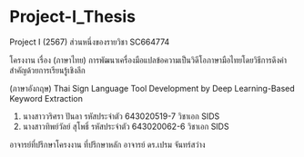 # Project-I_Thesis
Project I (2567) ส่วนหนึ่งของรายวิชา SC664774

โครงงาน เรื่อง (ภาษาไทย)
การพัฒนาเครื่องมือแปลข้อความเป็นวิดีโอภาษามือไทยโดยวิธีการดึงคำสำคัญด้วยการเรียนรู้เชิงลึก

(ภาษาอังกฤษ)
Thai Sign Language Tool Development by Deep Learning-Based Keyword Extraction

1) นางสาววริศรา ปันลา	  รหัสประจำตัว 643020519-7 วิชาเอก SIDS
2) นางสาวทิพย์วัลย์ สุโพธิ์  รหัสประจำตัว 643020062-6 วิชาเอก SIDS

อาจารย์ที่ปรึกษาโครงงาน 
ที่ปรึกษาหลัก อาจารย์ ดร.เปรม จันทร์สว่าง

